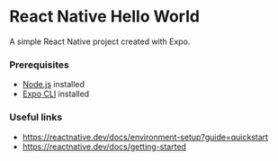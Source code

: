 # React Native Hello World

A simple React Native project created with Expo.

### Prerequisites

- [Node.js](https://nodejs.org/) installed
- [Expo CLI](https://docs.expo.dev/get-started/installation/) installed

### Useful links
- https://reactnative.dev/docs/environment-setup?guide=quickstart
- https://reactnative.dev/docs/getting-started
